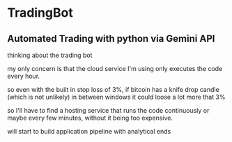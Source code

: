# TradingBot
Automated Trading with python via Gemini API
-----
thinking about the trading bot

my only concern is that the cloud service I'm using only executes the code every hour.

so even with the built in stop loss of 3%, if bitcoin has a knife drop candle (which is not unlikely) in between windows it could loose a lot more that 3%

so I'll have to find a hosting service that runs the code continuously or maybe every few minutes, without it being too expensive.

will start to build application pipeline with analytical ends 
